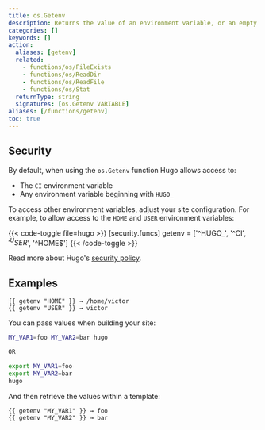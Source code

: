 ```yaml
---
title: os.Getenv
description: Returns the value of an environment variable, or an empty string if the environment variable is not set.
categories: []
keywords: []
action:
  aliases: [getenv]
  related:
    - functions/os/FileExists
    - functions/os/ReadDir
    - functions/os/ReadFile
    - functions/os/Stat
  returnType: string
  signatures: [os.Getenv VARIABLE]
aliases: [/functions/getenv]
toc: true
---
```


## Security

By default, when using the `os.Getenv` function Hugo allows access to:

- The `CI` environment variable
- Any environment variable beginning with `HUGO_`

To access other environment variables, adjust your site configuration. For example, to allow access to the `HOME` and `USER` environment variables:

{{< code-toggle file=hugo >}}
[security.funcs]
getenv = ['^HUGO_', '^CI$', '^USER$', '^HOME$']
{{< /code-toggle >}}

Read more about Hugo's [security policy].

[security policy]: /about/security-model/#security-policy

## Examples

```go-html-template
{{ getenv "HOME" }} → /home/victor
{{ getenv "USER" }} → victor
```

You can pass values when building your site:

```sh
MY_VAR1=foo MY_VAR2=bar hugo

OR

export MY_VAR1=foo
export MY_VAR2=bar
hugo
```

And then retrieve the values within a template:

```go-html-template
{{ getenv "MY_VAR1" }} → foo
{{ getenv "MY_VAR2" }} → bar
```
